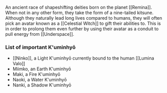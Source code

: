 An ancient race of shapeshifting deities born on the planet [[Remina]]. When not in any other form, they take the form of a nine-tailed kitsune. Although they naturally lead long lives compared to humans, they will often pick an avatar known as a [[Celestial Witch]] to gift their abilities to. This is in order to prolong them even further by using their avatar as a conduit to pull energy from [[Underspace]].

### List of important K'uminhyō

* [[Ninko]], a Light K'uminhyō currently bound to the human [[Lumina Valo]]
* Miimko, an Earth K'uminhyō
* Maki, a Fire K'uminhyō
* Naoki, a Water K'uminhyō
* Nanki, a Shadow K'uminhyō